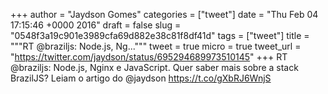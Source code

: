 
+++
author = "Jaydson Gomes"
categories = ["tweet"]
date = "Thu Feb 04 17:15:46 +0000 2016"
draft = false
slug = "0548f3a19c901e3989cfa69d882e38c81f8df41d"
tags = ["tweet"]
title = """RT @braziljs: Node.js, Ng..."""
tweet = true
micro = true
tweet_url = "https://twitter.com/jaydson/status/695294689973510145"
+++
RT @braziljs: Node.js, Nginx e JavaScript. Quer saber mais sobre a stack BrazilJS? Leiam o artigo do @jaydson https://t.co/gXbRJ6WnjS
